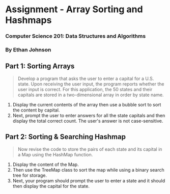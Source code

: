 # Assignment - Array Sorting and Hashmaps
### Computer Science 201: Data Structures and Algorithms
### By Ethan Johnson

## Part 1: Sorting Arrays

> Develop a program that asks the user to enter a capital for a U.S. state. Upon receiving the user input, the program reports whether the user input is correct. For this application, the 50 states and their capitals are stored in a two-dimensional array in order by state name. 

1. Display the current contents of the array then use a bubble sort to sort the content by capital. 
2. Next, prompt the user to enter answers for all the state capitals and then display the total correct count. The user's answer is not case-sensitive. 

## Part 2: Sorting & Searching Hashmap

> Now revise the code to store the pairs of each state and its capital in a Map using the HashMap function. 

1. Display the content of the Map.
2. Then use the TreeMap class to sort the map while using a binary search tree for storage.
3. Next, your program should prompt the user to enter a state and it should then display the capital for the state.
